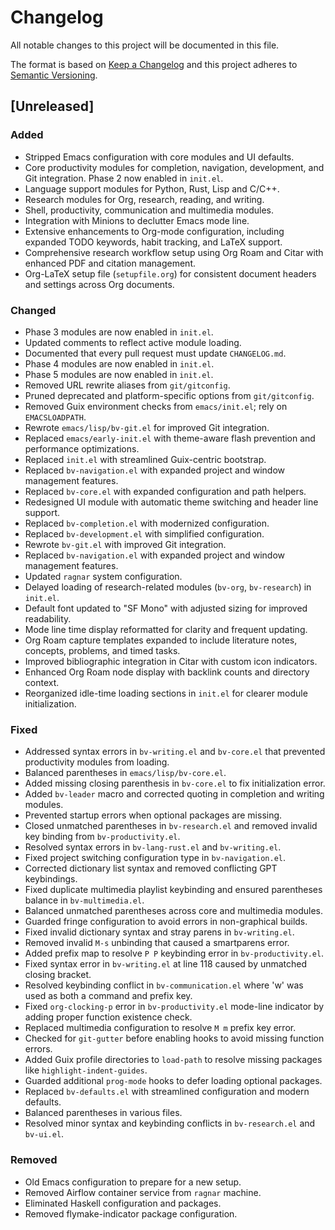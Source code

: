 # Changelog

All notable changes to this project will be documented in this file.

The format is based on [Keep a Changelog](https://keepachangelog.com/en/1.0.0/)
and this project adheres to [Semantic Versioning](https://semver.org/).

## [Unreleased]
### Added
- Stripped Emacs configuration with core modules and UI defaults.
- Core productivity modules for completion, navigation, development,
  and Git integration. Phase 2 now enabled in `init.el`.
- Language support modules for Python, Rust, Lisp and C/C++.
- Research modules for Org, research, reading, and writing.
- Shell, productivity, communication and multimedia modules.
- Integration with Minions to declutter Emacs mode line.
- Extensive enhancements to Org-mode configuration, including expanded TODO keywords, habit tracking, and LaTeX support.
- Comprehensive research workflow setup using Org Roam and Citar with enhanced PDF and citation management.
- Org-LaTeX setup file (`setupfile.org`) for consistent document headers and settings across Org documents.
### Changed
- Phase 3 modules are now enabled in `init.el`.
- Updated comments to reflect active module loading.
- Documented that every pull request must update `CHANGELOG.md`.
- Phase 4 modules are now enabled in `init.el`.
- Phase 5 modules are now enabled in `init.el`.
- Removed URL rewrite aliases from `git/gitconfig`.
- Pruned deprecated and platform-specific options from `git/gitconfig`.
- Removed Guix environment checks from `emacs/init.el`; rely on `EMACSLOADPATH`.
- Rewrote `emacs/lisp/bv-git.el` for improved Git integration.
- Replaced `emacs/early-init.el` with theme-aware flash prevention and
  performance optimizations.
- Replaced `init.el` with streamlined Guix-centric bootstrap.
- Replaced `bv-navigation.el` with expanded project and window management features.
- Replaced `bv-core.el` with expanded configuration and path helpers.
- Redesigned UI module with automatic theme switching and header line support.
- Replaced `bv-completion.el` with modernized configuration.
- Replaced `bv-development.el` with simplified configuration.
- Rewrote `bv-git.el` with improved Git integration.
- Replaced `bv-navigation.el` with expanded project and window management features.
- Updated `ragnar` system configuration.
- Delayed loading of research-related modules (`bv-org`, `bv-research`) in `init.el`.
- Default font updated to "SF Mono" with adjusted sizing for improved readability.
- Mode line time display reformatted for clarity and frequent updating.
- Org Roam capture templates expanded to include literature notes, concepts, problems, and timed tasks.
- Improved bibliographic integration in Citar with custom icon indicators.
- Enhanced Org Roam node display with backlink counts and directory context.
- Reorganized idle-time loading sections in `init.el` for clearer module initialization.
### Fixed
- Addressed syntax errors in `bv-writing.el` and `bv-core.el` that
  prevented productivity modules from loading.
- Balanced parentheses in `emacs/lisp/bv-core.el`.
- Added missing closing parenthesis in `bv-core.el` to fix initialization error.
- Added `bv-leader` macro and corrected quoting in completion and writing modules.
- Prevented startup errors when optional packages are missing.
- Closed unmatched parentheses in `bv-research.el` and removed invalid key binding from `bv-productivity.el`.
- Resolved syntax errors in `bv-lang-rust.el` and `bv-writing.el`.
- Fixed project switching configuration type in `bv-navigation.el`.
- Corrected dictionary list syntax and removed conflicting GPT keybindings.
- Fixed duplicate multimedia playlist keybinding and ensured parentheses
  balance in `bv-multimedia.el`.
- Balanced unmatched parentheses across core and multimedia modules.
- Guarded fringe configuration to avoid errors in non-graphical builds.
- Fixed invalid dictionary syntax and stray parens in `bv-writing.el`.
- Removed invalid `M-s` unbinding that caused a smartparens error.
- Added prefix map to resolve `P P` keybinding error in `bv-productivity.el`.
- Fixed syntax error in `bv-writing.el` at line 118 caused by unmatched closing bracket.
- Resolved keybinding conflict in `bv-communication.el` where 'w' was used as both a command and prefix key.
- Fixed `org-clocking-p` error in `bv-productivity.el` mode-line indicator by adding proper function existence check.
- Replaced multimedia configuration to resolve `M m` prefix key error.
- Checked for `git-gutter` before enabling hooks to avoid missing function errors.
- Added Guix profile directories to `load-path` to resolve missing packages like
  `highlight-indent-guides`.
- Guarded additional `prog-mode` hooks to defer loading optional packages.
- Replaced `bv-defaults.el` with streamlined configuration and modern defaults.
- Balanced parentheses in various files.
- Resolved minor syntax and keybinding conflicts in `bv-research.el` and `bv-ui.el`.
### Removed
- Old Emacs configuration to prepare for a new setup.
- Removed Airflow container service from `ragnar` machine.
- Eliminated Haskell configuration and packages.
- Removed flymake-indicator package configuration.
